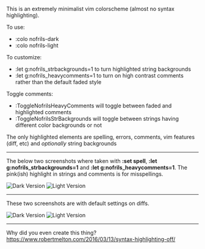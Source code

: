 This is an extremely minimalist vim colorscheme (almost no syntax highlighting).

To use:
- :colo nofrils-dark
- :colo nofrils-light

To customize:
- :let g:nofrils_strbackgrounds=1 to turn highlighted string backgrounds
- :let g:nofrils_heavycomments=1 to turn on high contrast comments rather than the default faded style

Toggle comments:
- :ToggleNofrilsHeavyComments will toggle between faded and highlighted comments
- :ToggleNofrilsStrBackgrounds will toggle between strings having different color backgrounds or not

The only highlighted elements are spelling, errors, comments, vim features (diff, etc) and *optionally* string backgrounds

----

The below two screenshots where taken with **:set spell**, **:let g:nofrils_strbackgrounds=1** and **:let g:nofrils_heavycomments=1**.  The pink(ish) highlight in strings and comments is for misspellings.

![Dark Version](http://i.imgur.com/ARUjg1q.png)
![Light Version](http://i.imgur.com/GMXEMOi.png)

----

These two screenshots are with default settings on diffs.

![Dark Version](http://i.imgur.com/heBamCh.png)
![Light Version](http://i.imgur.com/RSMuzGh.png)

----

Why did you even create this thing?  https://www.robertmelton.com/2016/03/13/syntax-highlighting-off/

